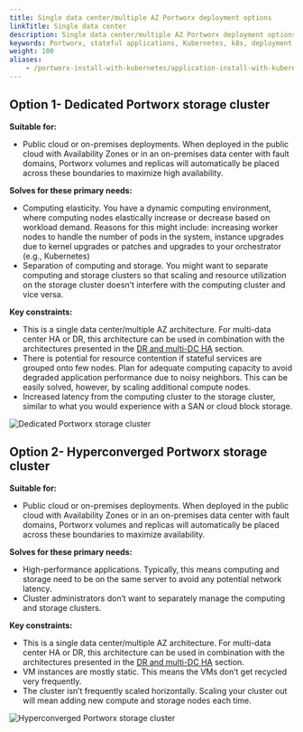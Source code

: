 ```yaml
---
title: Single data center/multiple AZ Portworx deployment options
linkTitle: Single data center
description: Single data center/multiple AZ Portworx deployment options
keywords: Portworx, stateful applications, Kubernetes, k8s, deployment, architecture, HA, high-availability, DR, disaster recovery
weight: 100
aliases:
    - /portworx-install-with-kubernetes/application-install-with-kubernetes/deployment-arch/single-dc/
---
```

## Option 1- Dedicated Portworx storage cluster

**Suitable for:**

* Public cloud or on-premises deployments. When deployed in the public cloud with Availability Zones or in an on-premises data center with fault domains, Portworx volumes and replicas will automatically be placed across these boundaries to maximize high availability.

**Solves for these primary needs:**

* Computing elasticity. You have a dynamic computing environment, where computing nodes elastically increase or decrease based on workload demand. Reasons for this might include: increasing worker nodes to handle the number of pods in the system, instance upgrades due to kernel upgrades or patches and upgrades to your orchestrator (e.g., Kubernetes)
* Separation of computing and storage. You might want to separate computing and storage clusters so that scaling and resource utilization on the storage cluster doesn’t interfere with the computing cluster and vice versa.

**Key constraints:**

* This is a single data center/multiple AZ architecture. For multi-data center HA or DR, this architecture can be used in combination with the architectures presented in the [DR and multi-DC HA](/operations/operate-kubernetes/application-install-with-kubernetes/deployment-arch/dr-and-multi-site) section.  
* There is potential for resource contention if stateful services are grouped onto few nodes. Plan for adequate computing capacity to avoid degraded application performance due to noisy neighbors. This can be easily solved, however, by scaling additional compute nodes.
* Increased latency from the computing cluster to the storage cluster, similar to what you would experience with a SAN or cloud block storage.

![Dedicated Portworx storage cluster](/img/deployment-architectures-dedicated-portworx-storage-cluster.png)

## Option 2- Hyperconverged Portworx storage cluster

**Suitable for:**

* Public cloud or on-premises deployments. When deployed in the public cloud with Availability Zones or in an on-premises data center with fault domains, Portworx volumes and replicas will automatically be placed across these boundaries to maximize availability.

**Solves for these primary needs:**

* High-performance applications. Typically, this means computing and storage need to be on the same server to avoid any potential network latency.
* Cluster administrators don’t want to separately manage the computing and storage clusters.

**Key constraints:**

* This is a single data center/multiple AZ architecture. For multi-data center HA or DR, this architecture can be used in combination with the architectures presented in the [DR and multi-DC HA](/operations/operate-kubernetes/application-install-with-kubernetes/deployment-arch/dr-and-multi-site) section.
* VM instances are mostly static. This means the VMs don’t get recycled very frequently.
* The cluster isn’t frequently scaled horizontally. Scaling your cluster out will mean adding new compute and storage nodes each time.

![Hyperconverged Portworx storage cluster](/img/deployment-architectures-hyperconverged-portworx-storage-cluster.png)